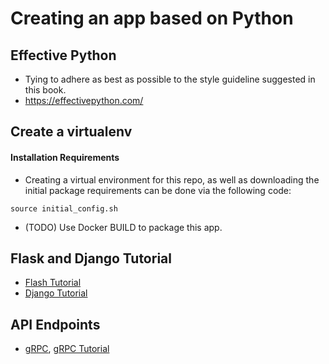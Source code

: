 # Creating an app based on Python

## Effective Python
* Tying to adhere as best as possible to the style guideline suggested in this book.
* https://effectivepython.com/


## Create a virtualenv
#### Installation Requirements
* Creating a virtual environment for this repo, as well as downloading the initial package requirements can be done via the following code:
```shell
source initial_config.sh
```
* (TODO) Use Docker BUILD to package this app.

## Flask and Django Tutorial
* [Flash Tutorial](https://github.com/pallets/flask/tree/1.1.2/examples/tutorial)
* [Django Tutorial](https://docs.djangoproject.com/en/2.2/intro/tutorial01/)

## API Endpoints
* [gRPC](https://grpc.io/docs/languages/python/quickstart/), [gRPC Tutorial](https://grpc.io/docs/languages/python/basics/)
